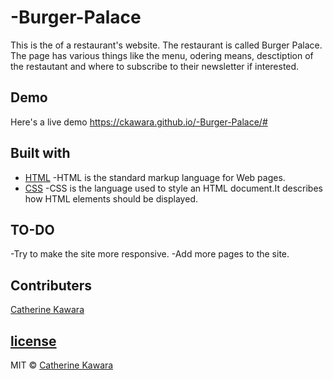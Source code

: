 # -Burger-Palace
This is the of a restaurant's website. The restaurant is called Burger Palace. The page has various things like the menu, odering means, desctiption of the restautant and where to subscribe to their newsletter if interested.

## Demo
Here's a live demo https://ckawara.github.io/-Burger-Palace/#

## Built with
- [HTML](https://www.w3schools.com/html/) -HTML is the standard markup language for Web pages.
- [CSS](https://www.w3schools.com/css/) -CSS is the language used to style an HTML document.It describes how HTML elements should be displayed.

## TO-DO
-Try to make the site more responsive.
-Add more pages to the site.

## Contributers
[Catherine Kawara](https://github.com/CKawara/)

## [license](https://github.com/CKawara/-Burger-Palace/blob/master/LICENSE)
MIT © [Catherine Kawara](https://github.com/CKawara/-Burger-Palace)
